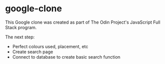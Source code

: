 # google-clone

This Google clone was created as part of The Odin Project's JavaScript Full Stack program.

The next step:
* Perfect colours used, placement, etc
* Create search page
* Connect to database to create basic search function
